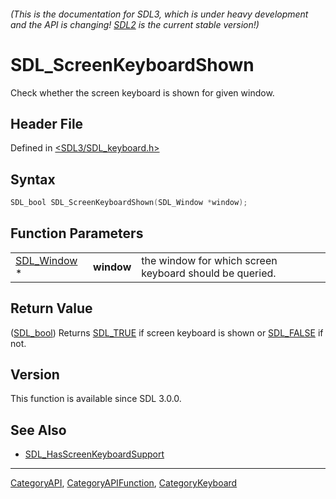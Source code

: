 ###### (This is the documentation for SDL3, which is under heavy development and the API is changing! [SDL2](https://wiki.libsdl.org/SDL2/) is the current stable version!)
# SDL_ScreenKeyboardShown

Check whether the screen keyboard is shown for given window.

## Header File

Defined in [<SDL3/SDL_keyboard.h>](https://github.com/libsdl-org/SDL/blob/main/include/SDL3/SDL_keyboard.h)

## Syntax

```c
SDL_bool SDL_ScreenKeyboardShown(SDL_Window *window);
```

## Function Parameters

|                            |            |                                                         |
| -------------------------- | ---------- | ------------------------------------------------------- |
| [SDL_Window](SDL_Window) * | **window** | the window for which screen keyboard should be queried. |

## Return Value

([SDL_bool](SDL_bool)) Returns [SDL_TRUE](SDL_TRUE) if screen keyboard is
shown or [SDL_FALSE](SDL_FALSE) if not.

## Version

This function is available since SDL 3.0.0.

## See Also

- [SDL_HasScreenKeyboardSupport](SDL_HasScreenKeyboardSupport)

----
[CategoryAPI](CategoryAPI), [CategoryAPIFunction](CategoryAPIFunction), [CategoryKeyboard](CategoryKeyboard)

